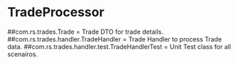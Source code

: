 # TradeProcessor

##com.rs.trades.Trade = Trade DTO for trade details.
##com.rs.trades.handler.TradeHandler = Trade Handler to process Trade data.
##com.rs.trades.handler.test.TradeHandlerTest = Unit Test class for all scenairos.
